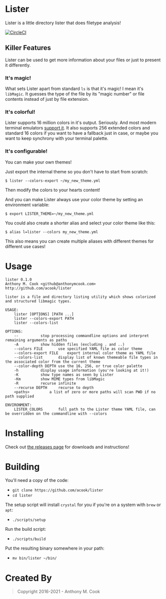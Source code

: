 Lister
======

Lister is a little directory lister that does filetype analysis!

[![CircleCI](https://img.shields.io/circleci/build/github/acook/lister?style=for-the-badge)](https://app.circleci.com/pipelines/github/acook/lister)

Killer Features
---------------

Lister can be used to get more information about your files or just to present it differently.

### It's magic!

What sets Lister apart from standard `ls` is that it's magic! I mean it's `libMagic`. It guesses the type of the file by its "magic number" or file contents instead of just by file extension.

### It's colorful!

Lister supports 16 million colors in it's output. Seriously. And most modern terminal emulators [support it](https://gist.github.com/XVilka/8346728). It also supports 256 extended colors and standard 16 colors if you want to have a fallback just in case, or maybe you want to keep synchrony with your terminal palette.

### It's configurable!

You can make your own themes!

Just export the internal theme so you don't have to start from scratch:

~~~shell
$ lister --colors-export ~/my_new_theme.yml
~~~

Then modify the colors to your hearts content!

And you can make Lister always use your color theme by setting an environment variable:

~~~shell
$ export LISTER_THEME=~/my_new_theme.yml
~~~

You could also create a shorter alias and select your color theme like this:

~~~shell
$ alias l=lister --colors my_new_theme.yml
~~~

This also means you can create multiple aliases with different themes for different use cases!

Usage
=====

~~~shell
lister 0.1.0
Anthony M. Cook <github@anthonymcook.com>
http://github.com/acook/lister

lister is a file and directory listing utility which shows colorized and structured libmagic types.

USAGE:
	lister [OPTIONS] [PATH ...]
	lister --colors-export PATH
	lister --colors-list

OPTIONS:
	--			stop processing commandline options and interpret remaining arguments as paths
	-A			show hidden files (excluding . and ..)
	--colors FILE		use specified YAML file as color theme
	--colors-export FILE	export internal color theme as YAML file
	--colors-list		display list of known themeable file types in the associated color from the current theme
	--color-depth DEPTH	use the 16, 256, or true color palette
	-h			display usage information (you're looking at it!)
	-K			show type names as seen by Lister
	-Km			show MIME types from libMagic
	-R			recurse infinite
	--recurse DEPTH		recurse to depth
	<paths>			a list of zero or more paths will scan PWD if no path supplied

ENVIRONMENT:
	LISTER_COLORS		full path to the Lister theme YAML file, can be overridden on the commandline with --colors
~~~

Installing
==========

Check out [the releases page](https://github.com/acook/lister/releases) for downloads and instructions!

Building
========

You'll need a copy of the code:
- `git clone https://github.com/acook/lister`
- `cd lister`

The setup script will install `crystal` for you if you're on a system with `brew` or `apt`:
- `./scripts/setup`

Run the build script:
- `./scripts/build`

Put the resulting binary somewhere in your path:
- `mv bin/lister ~/bin/`

Created By
=========

> Copyright 2016-2021 - Anthony M. Cook
